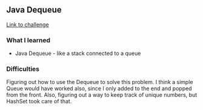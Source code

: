 ## Java Dequeue

[Link to challenge](https://www.hackerrank.com/challenges/java-dequeue)

### What I learned
- Java Dequeue - like a stack connected to a queue

### Difficulties
Figuring out how to use the Dequeue to solve this problem. I think a simple Queue would have worked also,
since I only added to the end and popped from the front. Also, figuring out a way to keep track of 
unique numbers, but HashSet took care of that.
